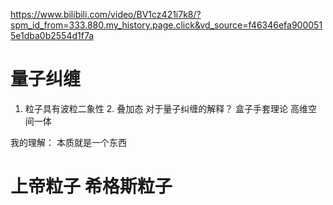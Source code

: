 https://www.bilibili.com/video/BV1cz421i7k8/?spm_id_from=333.880.my_history.page.click&vd_source=f46346efa9000515e1dba0b2554d1f7a

# 量子纠缠
1. 粒子具有波粒二象性 2. 叠加态
对于量子纠缠的解释？
盒子手套理论 高维空间一体

我的理解： 本质就是一个东西


# 上帝粒子 希格斯粒子